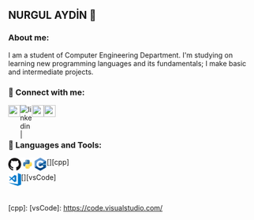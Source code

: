 ## NURGUL AYDİN 🤗

### About me:
I am a student of Computer Engineering Department. I'm studying on learning new programming languages and its fundamentals; I make basic and intermediate projects.

### 📩 Connect with me:
[<img align="left" height="24" width="24" src="https://cdn.jsdelivr.net/npm/simple-icons@v4/icons/gmail.svg" />][gmail]
[<img align="left" alt="linkedin | " width="24px" src="https://raw.githubusercontent.com/peterthehan/peterthehan/master/assets/linkedin.svg" />][linkedin]
[<img align="left" height="24" width="24" src="https://cdn.jsdelivr.net/npm/simple-icons@v4/icons/instagram.svg" />][instagram]
[<img align="left" height="24" width="24" src="https://cdn.jsdelivr.net/npm/simple-icons@v4/icons/twitter.svg" />][twitter]

<br />

[instagram]: https://www.instagram.com/aspromuskar
[linkedin]: https://www.linkedin.com/in/nurgül-aydın-2b7b94209/
[gmail]: mailto:aydinnurgul87@gmail.com
[twitter]: https://WWW.twitter.com/aspromuskar
<br />

### 🔧 Languages and Tools:
[<img align="left" alt="GitHub" width="26px" src="https://raw.githubusercontent.com/github/explore/78df643247d429f6cc873026c0622819ad797942/topics/github/github.png" />][github]
[<img align="left" alt="Python" width="26px" src="https://raw.githubusercontent.com/github/explore/cebd63002168a05a6a642f309227eefeccd92950/topics/python/python.png" />][python]
[<img align="left" alt="cpp" width="26px" src="https://raw.githubusercontent.com/github/explore/80688e429a7d4ef2fca1e82350fe8e3517d3494d/topics/cpp/cpp.png" />][cpp]

[<img align="left" alt="Visual Studio" width="26px" src="https://raw.githubusercontent.com/github/explore/80688e429a7d4ef2fca1e82350fe8e3517d3494d/topics/visual-studio-code/visual-studio-code.png" />][vsCode]

<br />

[github]: https://github.com/nurgulaydin
[python]: https://www.python.org/
[cpp]: 
[vsCode]: https://code.visualstudio.com/


<br />

